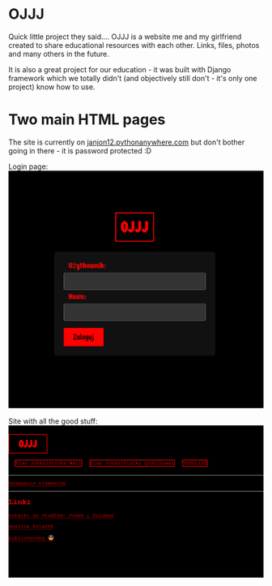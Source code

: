 # OJJJ
Quick little project they said....
OJJJ is a website me and my girlfriend created to share educational resources with each other. Links, files, photos and many others in the future. 

It is also a great project for our education - it was built with Django framework which we totally didn't (and objectively still don't - it's only one project) know how to use.

# Two main HTML pages
The site is currently on <a href='janjon12.pythonanywhere.com'>janjon12.pythonanywhere.com</a> but don't bother going in there - it is password protected :D

Login page:
<img src="login.png">



Site with all the good stuff:
<img src="index.png">